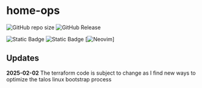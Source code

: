 # home-ops

![GitHub repo size](https://img.shields.io/github/repo-size/alexrf45/home-ops) ![GitHub Release](https://img.shields.io/github/v/release/alexrf45/home-ops)

![Static Badge](https://img.shields.io/badge/talos-v1.9.1-orange?style=plastic&logo=Talos&logoColor=%23FF7300) ![Static Badge](https://img.shields.io/badge/k8s-v1.32.0-blue?style=plastic&logo=Kubernetes&logoColor=%23326CE5&logoSize=auto)
[![Neovim](https://img.shields.io/badge/Neovim-57A143?logo=neovim&logoColor=fff)]

## Updates

**2025-02-02** The terraform code is subject to change as I find
new ways to optimize the talos linux bootstrap process
